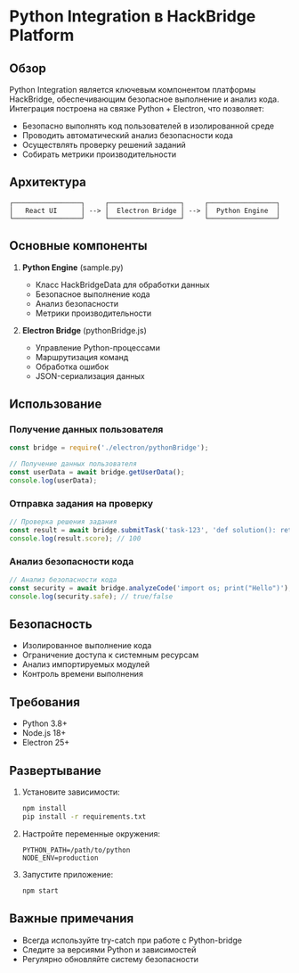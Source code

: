 
# Python Integration в HackBridge Platform

## Обзор

Python Integration является ключевым компонентом платформы HackBridge, обеспечивающим безопасное выполнение и анализ кода. Интеграция построена на связке Python + Electron, что позволяет:

- Безопасно выполнять код пользователей в изолированной среде
- Проводить автоматический анализ безопасности кода
- Осуществлять проверку решений заданий
- Собирать метрики производительности

## Архитектура

```
┌─────────────────┐     ┌──────────────────┐     ┌─────────────────┐
│   React UI      │ --> │  Electron Bridge │ --> │  Python Engine  │
└─────────────────┘     └──────────────────┘     └─────────────────┘
```

## Основные компоненты

1. **Python Engine** (sample.py)
   - Класс HackBridgeData для обработки данных
   - Безопасное выполнение кода
   - Анализ безопасности
   - Метрики производительности

2. **Electron Bridge** (pythonBridge.js)
   - Управление Python-процессами
   - Маршрутизация команд
   - Обработка ошибок
   - JSON-сериализация данных

## Использование

### Получение данных пользователя
```javascript
const bridge = require('./electron/pythonBridge');

// Получение данных пользователя
const userData = await bridge.getUserData();
console.log(userData);
```

### Отправка задания на проверку
```javascript
// Проверка решения задания
const result = await bridge.submitTask('task-123', 'def solution(): return 42');
console.log(result.score); // 100
```

### Анализ безопасности кода
```javascript
// Анализ безопасности кода
const security = await bridge.analyzeCode('import os; print("Hello")');
console.log(security.safe); // true/false
```

## Безопасность

- Изолированное выполнение кода
- Ограничение доступа к системным ресурсам
- Анализ импортируемых модулей
- Контроль времени выполнения

## Требования

- Python 3.8+
- Node.js 18+
- Electron 25+

## Развертывание

1. Установите зависимости:
   ```bash
   npm install
   pip install -r requirements.txt
   ```

2. Настройте переменные окружения:
   ```
   PYTHON_PATH=/path/to/python
   NODE_ENV=production
   ```

3. Запустите приложение:
   ```bash
   npm start
   ```

## Важные примечания

- Всегда используйте try-catch при работе с Python-bridge
- Следите за версиями Python и зависимостей
- Регулярно обновляйте систему безопасности


